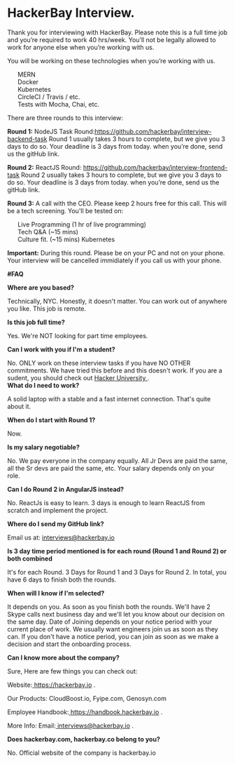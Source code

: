# HackerBay Interview.
Thank you for interviewing with HackerBay. Please note this is a full time job and you’re required to work 40 hrs/week. You’ll not be legally allowed to work for anyone else when you’re working with us.

You will be working on these technologies when you’re working with us.

<ul style="list-style: none;">
            <li> MERN</li>
            <li>Docker </li>
            <li>  Kubernetes </li>
            <li>CircleCI / Travis / etc.</li>
            <li> Tests with Mocha, Chai, etc.</li>
  </ul>
There are three rounds to this interview:

<b>Round 1:</b> NodeJS Task Round:https://github.com/hackerbay/interview-backend-task Round 1 usually takes 3 hours to complete, but we give you 3 days to do so. Your deadline is 3 days from today. when you’re done, send us the gitHub link.

<b>Round 2:</b> ReactJS Round: https://github.com/hackerbay/interview-frontend-task Round 2 usually takes 3 hours to complete, but we give you 3 days to do so. Your deadline is 3 days from today. when you’re done, send us the gitHub link.

<b>Round 3:</b> A call with the CEO. Please keep 2 hours free for this call. This will be a tech screening. You'll be tested on:

<ul style="list-style: none;">
            <li> Live Programming (1 hr of live programming)</li>
            <li>Tech Q&A (~15 mins) </li>
            <li> Culture fit. (~15 mins) Kubernetes </li>
           
 </ul>
            
<b>Important:</b> During this round. Please be on your PC and not on your phone. Your interview will be cancelled immidiately if you call us with your phone.

<b>#FAQ</b>

<b>Where are you based? </b>

Technically, NYC. Honestly, it doesn't matter. You can work out of anywhere you like. This job is remote.

<b>Is this job full time?</b>

Yes. We're NOT looking for part time employees.

<b>Can I work with you if I'm a student? </b>

No. ONLY work on these interview tasks if you have NO OTHER commitments. We have tried this before and this doesn't work. If you are a sudent, you should check out <a href="https://hackerbayuniversity.com/"> Hacker University </a>.  
<b>What do I need to work?</b>

A solid laptop with a stable and a fast internet connection. That's quite about it.

<b>When do I start with Round 1?</b>

Now.

<b>Is my salary negotiable?</b>

No. We pay everyone in the company equally. All Jr Devs are paid the same, all the Sr devs are paid the same, etc. Your salary depends only on your role.

<b>Can I do Round 2 in AngularJS instead?</b>

No. ReactJs is easy to learn. 3 days is enough to learn ReactJS from scratch and implement the project.

<b>Where do I send my GitHub link?</b>

Email us at: <a href="interviews@hackerbay.io/">interviews@hackerbay.io </a>

<b>Is 3 day time period mentioned is for each round (Round 1 and Round 2) or both combined</b>

It's for each Round. 3 Days for Round 1 and 3 Days for Round 2. In total, you have 6 days to finish both the rounds.

<b>When will I know if I'm selected?</b>

It depends on you. As soon as you finish both the rounds. We'll have 2 Skype calls next business day and we'll let you know about our decision on the same day. Date of Joining depends on your notice period with your current place of work. We usually want engineers join us as soon as they can. If you don't have a notice period, you can join as soon as we make a decision and start the onboarding process.

<b>Can I know more about the company?</b>

Sure, Here are few things you can check out:

Website:<a href="https://hackerbay.io/"> https://hackerbay.io </a>.

Our Products: CloudBoost.io, Fyipe.com, Genosyn.com

Employee Handbook:<a href="https://handbook.hackerbay.io/"> https://handbook.hackerbay.io </a>.

More Info: Email:<a href="interviews@hackerbay.io"> interviews@hackerbay.io </a>.

<b>Does hackerbay.com, hackerbay.co belong to you?</b>

No. Official website of the company is hackerbay.io




